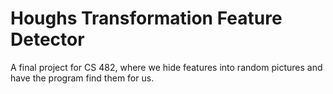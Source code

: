 # Houghs Transformation Feature Detector
A final project for CS 482, where we hide features into random pictures
and have the program find them for us.
